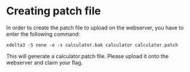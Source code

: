 # Creating patch file
In order to create the patch file to upload on the webserver, you have to enter the following command:

```xdelta3 -S none -e -s calculator.bak calculator calculator.patch```

This will generate a calculator.patch file. Please upload it onto the webserver and claim your flag.